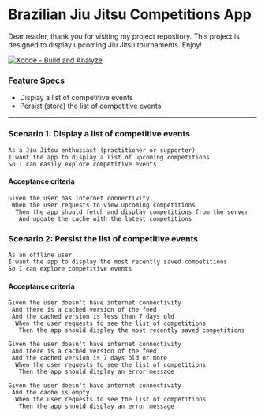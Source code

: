 # Brazilian Jiu Jitsu Competitions App

Dear reader, 
 thank you for visiting my project repository. This project is designed to display upcoming Jiu Jitsu tournaments.
Enjoy!

[![Xcode - Build and Analyze](https://github.com/vincethecoder/app-bjj-competition-finder/actions/workflows/objective-c-xcode.yml/badge.svg)](https://github.com/vincethecoder/app-bjj-competition-finder/actions/workflows/objective-c-xcode.yml)
 
### Feature Specs
- Display a list of competitive events
- Persist (store) the list of competitive events



---
 
### Scenario 1: Display a list of competitive events
 
```
As a Jiu Jitsu enthusiast (practitioner or supporter)
I want the app to display a list of upcoming competitions
So I can easily explore competitive events
```

#### Acceptance criteria
```
Given the user has internet connectivity
 When the user requests to view upcoming competitions
  Then the app should fetch and display competitions from the server
   And update the cache with the latest competitions
```

### Scenario 2: Persist the list of competitive events
 
```
As an offline user
I want the app to display the most recently saved competitions
So I can explore competitive events
```

#### Acceptance criteria
```
Given the user doesn't have internet connectivity
 And there is a cached version of the feed
 And the cached version is less than 7 days old
  When the user requests to see the list of competitions
   Then the app should display the most recently saved competitions

Given the user doesn't have internet connectivity
 And there is a cached version of the feed
 And the cached version is 7 days old or more
  When the user requests to see the list of competitions
   Then the app should display an error message

Given the user doesn't have internet connectivity
 And the cache is empty
  When the user requests to see the list of competitions
   Then the app should display an error message
```
